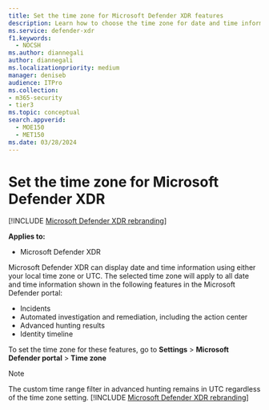 ```yaml
---
title: Set the time zone for Microsoft Defender XDR features
description: Learn how to choose the time zone for date and time information associated with incidents, automated investigation and remediation, and advanced hunting
ms.service: defender-xdr
f1.keywords: 
  - NOCSH
ms.author: diannegali
author: diannegali
ms.localizationpriority: medium
manager: deniseb
audience: ITPro
ms.collection: 
- m365-security
- tier3
ms.topic: conceptual
search.appverid: 
  - MOE150
  - MET150
ms.date: 03/28/2024
---
```


# Set the time zone for Microsoft Defender XDR

[!INCLUDE [Microsoft Defender XDR rebranding](../includes/microsoft-defender.md)]


**Applies to:**
- Microsoft Defender XDR



Microsoft Defender XDR can display date and time information using either your local time zone or UTC. The selected time zone will apply to all date and time information shown in the following features in the Microsoft Defender portal:
- Incidents
- Automated investigation and remediation, including the action center
- Advanced hunting results
- Identity timeline

To set the time zone for these features, go to **Settings** > **Microsoft Defender portal** > **Time zone**

> [!NOTE]
> The custom time range filter in advanced hunting remains in UTC regardless of the time zone setting. 
[!INCLUDE [Microsoft Defender XDR rebranding](../includes/defender-m3d-techcommunity.md)]
